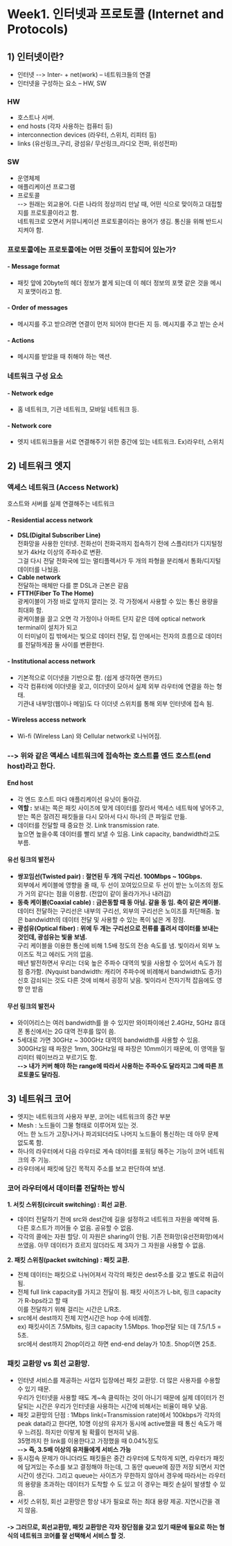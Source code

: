 # Week1. 인터넷과 프로토콜 (Internet and Protocols)
## 1)	인터넷이란?
- 인터넷 -->  Inter- + net(work) – 네트워크들의 연결
- 인터넷을 구성하는 요소 – HW, SW

### HW
- 호스트나 서버.   
- end hosts (각자 사용하는 컴퓨터 등)   
- interconnection devices (라우터, 스위치, 리피터 등)  
- links (유선링크_구리, 광섬유/ 무선링크_라디오 전파, 위성전파)  

### SW
- 운영체제
- 애플리케이션 프로그램
- 프로토콜  
 --> 원래는 외교용어. 다른 나라의 정상끼리 만날 때, 어떤 식으로 맞이하고 대접할지를 프로토콜이라고 함.   
네트워크로 오면서 커뮤니케이션 프로토콜이라는 용어가 생김. 통신을 위해 반드시 지켜야 함.    
  

### 프로토콜에는 프로토콜에는 어떤 것들이 포함되어 있는가?
#### -	Message format   
- 패킷 앞에 20byte의 헤더 정보가 붙게 되는데 이 헤더 정보의 포맷 같은 것을 메시지 포맷이라고 함.
#### -	Order of messages   
- 메시지를 주고 받으려면 연결이 먼저 되어야 한다든 지 등. 메시지를 주고 받는 순서
#### -	Actions  
- 메시지를 받았을 때 취해야 하는 액션.
  
  
### 네트워크 구성 요소
#### - Network edge  
- 홈 네트워크, 기관 네트워크, 모바일 네트워크 등.
#### - Network core  
- 엣지 네트워크들을 서로 연결해주기 위한 중간에 있는 네트워크. Ex)라우터, 스위치  
  
   
   
## 2) 네트워크 엣지
### 액세스 네트워크 (Access Network) 
호스트와 서버를 실제 연결해주는 네트워크
#### -	Residential access network 
 -	**DSL(Digital Subscriber Line)**    
전화망을 사용한 인터넷. 전화선이 전화국까지 접속하기 전에 스플리터가 디지털정보가 4kHz 이상의 주파수로 변환.  
그걸 다시 전달 전화국에 있는 멀티플렉서가 두 개의 파형을 분리해서 통화/디지털 데이터를 나눴음.  
 -	**Cable network**    
전달하는 매체만 다를 뿐 DSL과 근본은 같음
 -	**FTTH(Fiber To The Home)**  
광케이블이 가정 바로 앞까지 깔리는 것. 각 가정에서 사용할 수 있는 통신 용량을 최대화 함.  
광케이블을 끌고 오면 각 가정이나 아파트 단지 같은 데에 optical network terminal이 설치가 되고   
이 터미널이 집 밖에서는 빛으로 데이터 전달, 집 안에서는 전자의 흐름으로 데이터를 전달하게끔 둘 사이를 변환한다.  

#### -	Institutional access network 
- 기본적으로 이더넷을 기반으로 함. (쉽게 생각하면 랜카드)  
- 각각 컴퓨터에 이더넷을 꽂고, 이더넷이 모아서 실제 외부 라우터에 연결을 하는 형태.   
기관내 내부망(웹이나 메일)도 다 이더넷 스위치를 통해 외부 인터넷에 접속 됨.  

#### -	Wireless access network    
- Wi-fi (Wireless Lan) 와 Cellular network로 나뉘어짐.  

### --> 위와 같은 액세스 네트워크에 접속하는 호스트를 엔드 호스트(end host)라고 한다.

#### End host
-	각 엔드 호스트 마다 애플리케이션 유닛이 돌아감.  
-	**역할 :** 보내는 쪽은 패킷 사이즈에 맞게 데이터를 잘라서 액세스 네트웍에 넣어주고, 받는 쪽은 잘려진 패킷들을 다시 모아서 다시 하나의 큰 파일로 만듦.
-	데이터를 전달할 때 중요한 것. Link transmission rate.  
높으면 높을수록 데이터를 빨리 보낼 수 있음. Link capacity, bandwidth라고도 부름.  
  
#### 유선 링크의 발전사  
- **쌍꼬임선(Twisted pair) : 절연된 두 개의 구리선. 100Mbps ~ 10Gbps.**   
외부에서 케이블에 영향을 줄 때, 두 선이 꼬여있으므로 두 선이 받는 노이즈의 정도가 거의 같다는 점을 이용함. (전압이 같이 올라가거나 내려감)
- **동축 케이블(Coaxial cable) : 금은동할 때 동 아님. 같을 동 임. 축이 같은 케이블.**  
데이터 전달하는 구리선은 내부의 구리선, 외부의 구리선은 노이즈를 차단해줌. 
높은 bandwidth의 데이터 전달 및 사용할 수 있는 폭이 넓은 게 장점.
- **광섬유(Optical fiber) : 위에 두 개는 구리선으로 전류를 흘려서 데이터를 보내는 것인데, 광섬유는 빛을 보냄.**   
구리 케이블을 이용한 통신에 비해 1.5배 정도의 전송 속도를 냄. 빛이라서 외부 노이즈도 적고 에러도 거의 없음.   
매년 발전하면서 우리는 더욱 높은 주파수 대역의 빛을 사용할 수 있어서 속도가 점점 증가함. (Nyquist bandwidth: 캐리어 주파수에 비례해서 bandwidth도 증가)  
신호 감쇠되는 것도 다른 것에 비해서 굉장히 낮음. 빛이라서 전자기적 잡음에도 영향 안 받음  

#### 무선 링크의 발전사
- 와이어리스는 여러 bandwidth를 쓸 수 있지만 와이파이에선 2.4GHz, 5GHz
휴대폰 통신에서는 2G 대역 전후를 많이 씀.  
- 5세대로 가면 30GHz ~ 300GHz 대역의 bandwidth를 사용할 수 있음.  
300GHz일 때 파장은 1mm, 30GHz일 때 파장은 10mm이기 때문에, 이 영역을 밀리미터 웨이브라고 부르기도 함.  
**-->	내가 커버 해야 하는 range에 따라서 사용하는 주파수도 달라지고 그에 따른 프로토콜도 달라짐.**  

## 3) 네트워크 코어  
- 엣지는 네트워크의 사용자 부분, 코어는 네트워크의 중간 부분
- Mesh : 노드들이 그물 형태로 이루어져 있는 것.   
어느 한 노드가 고장나거나 파괴되더라도 나머지 노드들이 통신하는 데 아무 문제 없도록 함.   
- 하나의 라우터에서 다음 라우터로 계속 데이터를 포워딩 해주는 기능이 코어 네트워크의 주 기능.  
- 라우터에서 패킷에 담긴 목적지 주소를 보고 판단하여 보냄.

### 코어 라우터에서 데이터를 전달하는 방식  
**1.	서킷 스위칭(circuit switching) : 회선 교환.**   
- 데이터 전달하기 전에 src와 dest간에 길을 설정하고 네트워크 자원을 예약해 둠. 다른 호스트가 끼어들 수 없음. 공유할 수 없음.  
- 각각의 콜에는 자원 할당. 이 자원은 sharing이 안됨. 기존 전화망(유선전화망)에서 쓰였음. 아무 데이터가 흐르지 않더라도 제 3자가 그 자원을 사용할 수 없음.

**2.	패킷 스위칭(packet switching) : 패킷 교환.**  
- 전체 데이터는 패킷으로 나뉘어져서 각각의 패킷은 dest주소를 갖고 별도로 취급이 됨.
- 전체 full link capacity를 가지고 전달이 됨. 패킷 사이즈가 L-bit, 링크 capacity가 R-bps라고 할 때  
이를 전달하기 위해 걸리는 시간은 L/R초.
- src에서 dest까지 전체 지연시간은 hop 수에 비례함.   
ex) 패킷사이즈 7.5Mbits, 링크 capacity 1.5Mbps. 1hop전달 되는 데 7.5/1.5 = 5초.   
src에서 dest까지 2hop이라고 하면 end-end delay가 10초. 5hop이면 25초.  


### 패킷 교환망 vs 회선 교환망.  
-	인터넷 서비스를 제공하는 사업자 입장에선 패킷 교환망. 더 많은 사용자를 수용할 수 있기 때문.  
우리가 인터넷을 사용할 때도 계~속 클릭하는 것이 아니기 때문에 실제 데이터가 전달되는 시간은 우리가 인터넷을 사용하는 시간에 비해서는 비율이 매우 낮음.   
-	패킷 교환망의 단점 : 1Mbps link(=Transmission rate)에서 100kbps가 각자의 peak data라고 한다면, 
  10명 이상의 유저가 동시에 active했을 때 통신 속도가 매우 느려짐. 하지만 이렇게 될 확률이 현저히 낮음.  
35명까지 한 link를 이용한다고 가정했을 때 0.04%정도  
**--> 즉, 3.5배 이상의 유저들에게 서비스 가능**  
- 동시접속 문제가 아니더라도 패킷들은 중간 라우터에 도착하게 되면, 라우터가 패킷에 담겨있는 주소를 보고 결정해야 하는데, 그 동안 queue에 잠깐 저장 되면서 지연시간이 생긴다.
그리고 queue는 사이즈가 무한하지 않아서 경우에 따라서는 라우터의 용량을 초과하는 데이터가 도착할 수 도 있고 이 경우는 패킷 손실이 발생할 수 있음.  
-	서킷 스위칭, 회선 교환망은 항상 내가 필요로 하는 최대 용량 제공. 지연시간을 겪지 않음.  
#### -> 그러므로, 회선교환망, 패킷 교환망은 각자 장단점을 갖고 있기 때문에 필요로 하는 형식의 네트워크 코어를 잘 선택해서 서비스 할 것.

 
